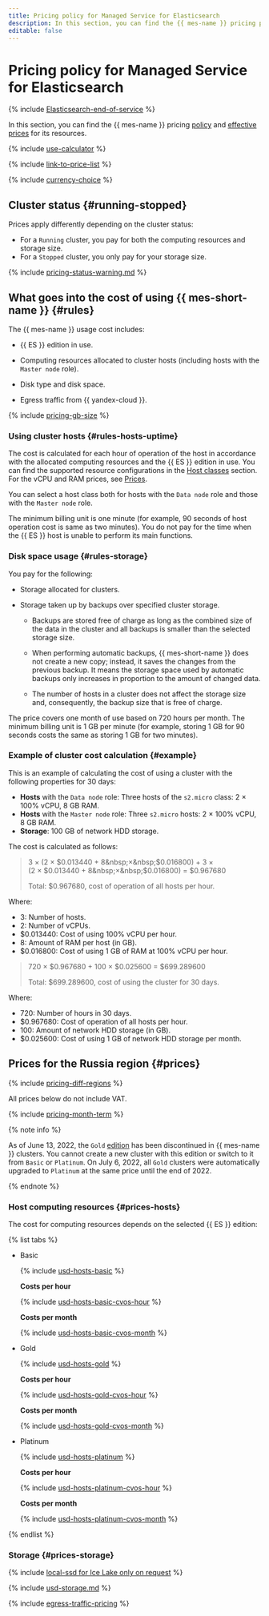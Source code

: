 ```yaml
---
title: Pricing policy for Managed Service for Elasticsearch
description: In this section, you can find the {{ mes-name }} pricing policy and effective prices for its resources.
editable: false
---
```


# Pricing policy for Managed Service for Elasticsearch



{% include [Elasticsearch-end-of-service](../_includes/mdb/mes/note-end-of-service.md) %}

In this section, you can find the {{ mes-name }} pricing [policy](#rules) and [effective prices](#prices) for its resources.

{% include [use-calculator](../_includes/pricing/use-calculator.md) %}

{% include [link-to-price-list](../_includes/pricing/link-to-price-list.md) %}

{% include [currency-choice](../_includes/pricing/currency-choice.md) %}

## Cluster status {#running-stopped}

Prices apply differently depending on the cluster status:

* For a `Running` cluster, you pay for both the computing resources and storage size.
* For a `Stopped` cluster, you only pay for your storage size.

{% include [pricing-status-warning.md](../_includes/mdb/pricing-status-warning.md) %}


## What goes into the cost of using {{ mes-short-name }} {#rules}

The {{ mes-name }} usage cost includes:

* {{ ES }} edition in use.

* Computing resources allocated to cluster hosts (including hosts with the `Master node` role).

* Disk type and disk space.

* Egress traffic from {{ yandex-cloud }}.

{% include [pricing-gb-size](../_includes/pricing-gb-size.md) %}

### Using cluster hosts {#rules-hosts-uptime}

The cost is calculated for each hour of operation of the host in accordance with the allocated computing resources and the {{ ES }} edition in use. You can find the supported resource configurations in the [Host classes](concepts/instance-types.md) section. For the vCPU and RAM prices, see [Prices](#prices).

You can select a host class both for hosts with the `Data node` role and those with the `Master node` role.

The minimum billing unit is one minute (for example, 90 seconds of host operation cost is same as two minutes). You do not pay for the time when the {{ ES }} host is unable to perform its main functions.

### Disk space usage {#rules-storage}

You pay for the following:

* Storage allocated for clusters.

* Storage taken up by backups over specified cluster storage.

  * Backups are stored free of charge as long as the combined size of the data in the cluster and all backups is smaller than the selected storage size.

  * When performing automatic backups, {{ mes-short-name }} does not create a new copy; instead, it saves the changes from the previous backup. It means the storage space used by automatic backups only increases in proportion to the amount of changed data.

  * The number of hosts in a cluster does not affect the storage size and, consequently, the backup size that is free of charge.

The price covers one month of use based on 720 hours per month. The minimum billing unit is 1 GB per minute (for example, storing 1 GB for 90 seconds costs the same as storing 1 GB for two minutes).

### Example of cluster cost calculation {#example}

This is an example of calculating the cost of using a cluster with the following properties for 30 days:

* **Hosts** with the `Data node` role: Three hosts of the `s2.micro` class: 2 × 100% vCPU, 8 GB RAM.
* **Hosts** with the `Master node` role: Three `s2.micro` hosts: 2 × 100% vCPU, 8 GB RAM.
* **Storage**: 100 GB of network HDD storage.

The cost is calculated as follows:



> 3 × (2&nbsp;×&nbsp;$0.013440 + 8&nbsp;×&nbsp;$0.016800) + 3 × (2&nbsp;×&nbsp;$0.013440 + 8&nbsp;×&nbsp;$0.016800) = $0.967680
>
> Total: $0.967680, cost of operation of all hosts per hour.

Where:
* 3: Number of hosts.
* 2: Number of vCPUs.
* $0.013440: Cost of using 100% vCPU per hour.
* 8: Amount of RAM per host (in GB).
* $0.016800: Cost of using 1 GB of RAM at 100% vCPU per hour.

> 720 × $0.967680 + 100 × $0.025600 = $699.289600
>
> Total: $699.289600, cost of using the cluster for 30 days.

Where:
* 720: Number of hours in 30 days.
* $0.967680: Cost of operation of all hosts per hour.
* 100: Amount of network HDD storage (in GB).
* $0.025600: Cost of using 1 GB of network HDD storage per month.



## Prices for the Russia region {#prices}

{% include [pricing-diff-regions](../_includes/pricing-diff-regions.md) %}



All prices below do not include VAT.


{% include [pricing-month-term](../_includes/mdb/pricing-month-term.md) %}

{% note info %}

As of June 13, 2022, the `Gold` [edition](./concepts/es-editions.md) has been discontinued in {{ mes-name }} clusters. You cannot create a new cluster with this edition or switch to it from `Basic` or `Platinum`. On July 6, 2022, all `Gold` clusters were automatically upgraded to `Platinum` at the same price until the end of 2022.

{% endnote %}

### Host computing resources {#prices-hosts}

The cost for computing resources depends on the selected {{ ES }} edition:



{% list tabs %}

- Basic

  {% include [usd-hosts-basic](../_pricing/managed-elasticsearch/usd-hosts-basic.md) %}

  **Costs per hour**

  {% include [usd-hosts-basic-cvos-hour](../_pricing/managed-elasticsearch/usd-hosts-basic-cvos-hour.md) %}

  **Costs per month**

  {% include [usd-hosts-basic-cvos-month](../_pricing/managed-elasticsearch/usd-hosts-basic-cvos-month.md) %}

- Gold

  {% include [usd-hosts-gold](../_pricing/managed-elasticsearch/usd-hosts-gold.md) %}

  **Costs per hour**

  {% include [usd-hosts-gold-cvos-hour](../_pricing/managed-elasticsearch/usd-hosts-gold-cvos-hour.md) %}

  **Costs per month**

  {% include [usd-hosts-gold-cvos-month](../_pricing/managed-elasticsearch/usd-hosts-gold-cvos-month.md) %}

- Platinum

  {% include [usd-hosts-platinum](../_pricing/managed-elasticsearch/usd-hosts-platinum.md) %}

  **Costs per hour**

  {% include [usd-hosts-platinum-cvos-hour](../_pricing/managed-elasticsearch/usd-hosts-platinum-cvos-hour.md) %}

  **Costs per month**

  {% include [usd-hosts-platinum-cvos-month](../_pricing/managed-elasticsearch/usd-hosts-platinum-cvos-month.md) %}

{% endlist %}


### Storage {#prices-storage}

{% include [local-ssd for Ice Lake only on request](../_includes/ice-lake-local-ssd-note.md) %}



{% include [usd-storage.md](../_pricing/managed-elasticsearch/usd-storage.md) %}


{% include [egress-traffic-pricing](../_includes/egress-traffic-pricing.md) %}

